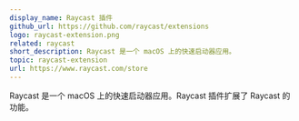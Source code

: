 ```yaml
---
display_name: Raycast 插件
github_url: https://github.com/raycast/extensions
logo: raycast-extension.png
related: raycast
short_description: Raycast 是一个 macOS 上的快速启动器应用。
topic: raycast-extension
url: https://www.raycast.com/store
---
```

Raycast 是一个 macOS 上的快速启动器应用。Raycast 插件扩展了 Raycast 的功能。
